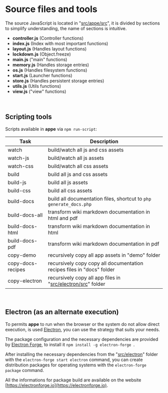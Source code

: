
# Source files and tools

The source JavaScript is located in "[src/appe/src](https://github.com/loltgt/appe/blob/master/src/appe/src)", it is divided by sections to simplify understanding, the name of sections is intuitive.

* **controller.js** (Controller functions)
* **index.js** (Index with most important functions)
* **layout.js** (Handles layout functions)
* **lockdown.js** (Object.freeze)
* **main.js** ("main" functions)
* **memory.js** (Handles storage entries)
* **os.js** (Handles filesystem functions)
* **start.js** (Launcher functions)
* **store.js** (Handles persistent storage entries)
* **utils.js** (Utils functions)
* **view.js** ("view" functions)

 

## Scripting tools

Scripts available in **appe** via `npm run-script`:

|Task|Description| 
|-|-|
|watch|build/watch all js and css assets|
|watch-js|build/watch all js assets|
|watch-css|build/watch all css assets|
|build|build all js and css assets|
|build-js|build all js assets|
|build-css|build all css assets|
|build-docs|build all documentation files, shortcut to `php generate_docs.php`|
|build-docs-all|transform wiki markdown documentation in html and pdf|
|build-docs-html|transform wiki markdown documentation in html|
|build-docs-pdf|transform wiki markdown documentation in pdf|
|copy-demo|recursively copy all app assets in "demo" folder|
|copy-docs-recipes|recursively copy copy all documentation recipes files in "docs" folder|
|copy-electron|recursively copy all app files in "[src/electron/src](https://github.com/loltgt/appe/blob/master/src/electron/src)" folder|

 

## Electron (as an alternate execution)

To permits **appe** to run when the browser or the system do not allow direct execution, is used [Electron](https://github.com/electron/electron), you can use the strategy that suits your needs.

The package configuration and the necessary dependencies are provided by [Electron Forge](https://github.com/electron-userland/electron-forge), to install it `npm install -g electron-forge
`.

After installing the necessary dependencies from the "[src/electron](https://github.com/loltgt/appe/blob/master/src/electron)" folder with the `electron-forge start electron` command, you can create distribution packages for operating systems with the `electron-forge package` command.

All the informations for package build are available on the website [https://electronforge.io](https://electronforge.io).
